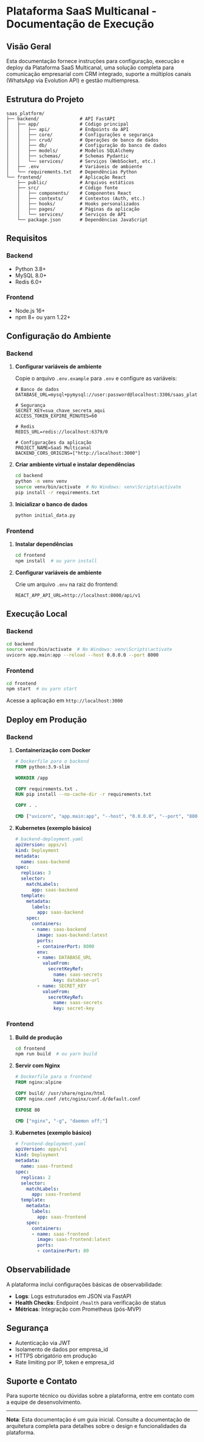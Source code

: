 # Plataforma SaaS Multicanal - Documentação de Execução

## Visão Geral

Esta documentação fornece instruções para configuração, execução e deploy da Plataforma SaaS Multicanal, uma solução completa para comunicação empresarial com CRM integrado, suporte a múltiplos canais (WhatsApp via Evolution API) e gestão multiempresa.

## Estrutura do Projeto

```
saas_platform/
├── backend/               # API FastAPI
│   ├── app/               # Código principal
│   │   ├── api/           # Endpoints da API
│   │   ├── core/          # Configurações e segurança
│   │   ├── crud/          # Operações de banco de dados
│   │   ├── db/            # Configuração do banco de dados
│   │   ├── models/        # Modelos SQLAlchemy
│   │   ├── schemas/       # Schemas Pydantic
│   │   └── services/      # Serviços (WebSocket, etc.)
│   ├── .env               # Variáveis de ambiente
│   └── requirements.txt   # Dependências Python
└── frontend/              # Aplicação React
    ├── public/            # Arquivos estáticos
    ├── src/               # Código fonte
    │   ├── components/    # Componentes React
    │   ├── contexts/      # Contextos (Auth, etc.)
    │   ├── hooks/         # Hooks personalizados
    │   ├── pages/         # Páginas da aplicação
    │   └── services/      # Serviços de API
    └── package.json       # Dependências JavaScript
```

## Requisitos

### Backend
- Python 3.8+
- MySQL 8.0+
- Redis 6.0+

### Frontend
- Node.js 16+
- npm 8+ ou yarn 1.22+

## Configuração do Ambiente

### Backend

1. **Configurar variáveis de ambiente**

   Copie o arquivo `.env.example` para `.env` e configure as variáveis:

   ```
   # Banco de dados
   DATABASE_URL=mysql+pymysql://user:password@localhost:3306/saas_platform
   
   # Segurança
   SECRET_KEY=sua_chave_secreta_aqui
   ACCESS_TOKEN_EXPIRE_MINUTES=60
   
   # Redis
   REDIS_URL=redis://localhost:6379/0
   
   # Configurações da aplicação
   PROJECT_NAME=SaaS Multicanal
   BACKEND_CORS_ORIGINS=["http://localhost:3000"]
   ```

2. **Criar ambiente virtual e instalar dependências**

   ```bash
   cd backend
   python -m venv venv
   source venv/bin/activate  # No Windows: venv\Scripts\activate
   pip install -r requirements.txt
   ```

3. **Inicializar o banco de dados**

   ```bash
   python initial_data.py
   ```

### Frontend

1. **Instalar dependências**

   ```bash
   cd frontend
   npm install  # ou yarn install
   ```

2. **Configurar variáveis de ambiente**

   Crie um arquivo `.env` na raiz do frontend:

   ```
   REACT_APP_API_URL=http://localhost:8000/api/v1
   ```

## Execução Local

### Backend

```bash
cd backend
source venv/bin/activate  # No Windows: venv\Scripts\activate
uvicorn app.main:app --reload --host 0.0.0.0 --port 8000
```

### Frontend

```bash
cd frontend
npm start  # ou yarn start
```

Acesse a aplicação em `http://localhost:3000`

## Deploy em Produção

### Backend

1. **Containerização com Docker**

   ```dockerfile
   # Dockerfile para o backend
   FROM python:3.9-slim
   
   WORKDIR /app
   
   COPY requirements.txt .
   RUN pip install --no-cache-dir -r requirements.txt
   
   COPY . .
   
   CMD ["uvicorn", "app.main:app", "--host", "0.0.0.0", "--port", "8000"]
   ```

2. **Kubernetes (exemplo básico)**

   ```yaml
   # backend-deployment.yaml
   apiVersion: apps/v1
   kind: Deployment
   metadata:
     name: saas-backend
   spec:
     replicas: 3
     selector:
       matchLabels:
         app: saas-backend
     template:
       metadata:
         labels:
           app: saas-backend
       spec:
         containers:
         - name: saas-backend
           image: saas-backend:latest
           ports:
           - containerPort: 8000
           env:
           - name: DATABASE_URL
             valueFrom:
               secretKeyRef:
                 name: saas-secrets
                 key: database-url
           - name: SECRET_KEY
             valueFrom:
               secretKeyRef:
                 name: saas-secrets
                 key: secret-key
   ```

### Frontend

1. **Build de produção**

   ```bash
   cd frontend
   npm run build  # ou yarn build
   ```

2. **Servir com Nginx**

   ```dockerfile
   # Dockerfile para o frontend
   FROM nginx:alpine
   
   COPY build/ /usr/share/nginx/html
   COPY nginx.conf /etc/nginx/conf.d/default.conf
   
   EXPOSE 80
   
   CMD ["nginx", "-g", "daemon off;"]
   ```

3. **Kubernetes (exemplo básico)**

   ```yaml
   # frontend-deployment.yaml
   apiVersion: apps/v1
   kind: Deployment
   metadata:
     name: saas-frontend
   spec:
     replicas: 2
     selector:
       matchLabels:
         app: saas-frontend
     template:
       metadata:
         labels:
           app: saas-frontend
       spec:
         containers:
         - name: saas-frontend
           image: saas-frontend:latest
           ports:
           - containerPort: 80
   ```

## Observabilidade

A plataforma inclui configurações básicas de observabilidade:

- **Logs**: Logs estruturados em JSON via FastAPI
- **Health Checks**: Endpoint `/health` para verificação de status
- **Métricas**: Integração com Prometheus (pós-MVP)

## Segurança

- Autenticação via JWT
- Isolamento de dados por empresa_id
- HTTPS obrigatório em produção
- Rate limiting por IP, token e empresa_id

## Suporte e Contato

Para suporte técnico ou dúvidas sobre a plataforma, entre em contato com a equipe de desenvolvimento.

---

**Nota**: Esta documentação é um guia inicial. Consulte a documentação de arquitetura completa para detalhes sobre o design e funcionalidades da plataforma.

